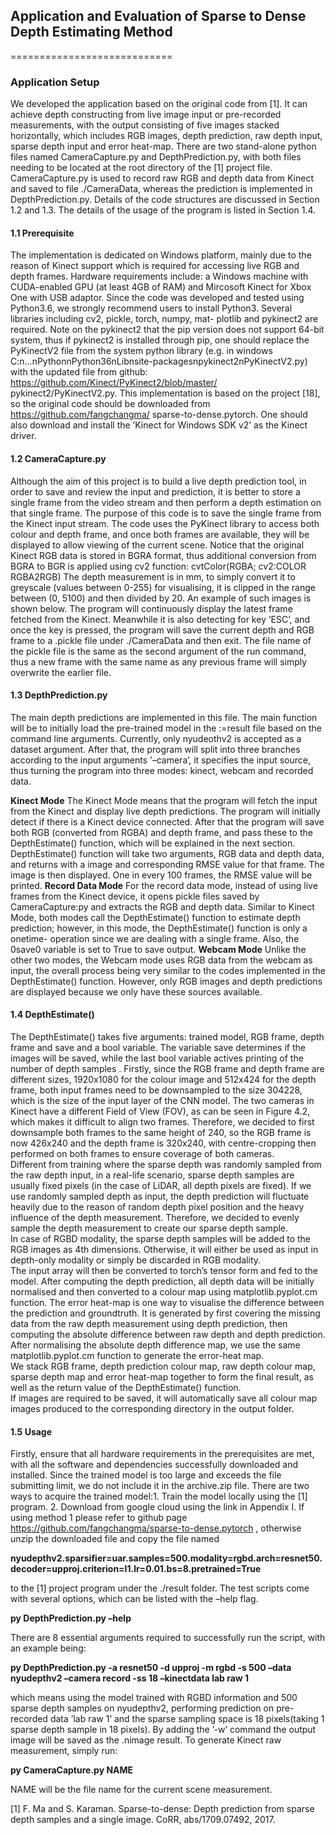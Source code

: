 ## Application and Evaluation of Sparse to Dense Depth Estimating Method
============================

### Application Setup  

We developed the application based on the original code from [1]. It can achieve
depth constructing from live image input or pre-recorded measurements, with the
output consisting of five images stacked horizontally, which includes RGB images,
depth prediction, raw depth input, sparse depth input and error heat-map. There
are two stand-alone python files named CameraCapture.py and DepthPrediction.py,
with both files needing to be located at the root directory of the [1] project file.
CameraCapture.py is used to record raw RGB and depth data from Kinect and saved
to file ./CameraData, whereas the prediction is implemented in DepthPrediction.py.
Details of the code structures are discussed in Section 1.2 and 1.3. The details of the
usage of the program is listed in Section 1.4.

#### 1.1 Prerequisite
The implementation is dedicated on Windows platform, mainly due to the reason
of Kinect support which is required for accessing live RGB and depth frames.
Hardware requirements include: a Windows machine with CUDA-enabled GPU (at
least 4GB of RAM) and Mircosoft Kinect for Xbox One with USB adaptor. Since
the code was developed and tested using Python3.6, we strongly recommend users
to install Python3. Several libraries including cv2, pickle, torch, numpy, mat-
plotlib and pykinect2 are required. Note on the pykinect2 that the pip version
does not support 64-bit system, thus if pykinect2 is installed through pip, one
should replace the PyKinectV2 file from the system python library (e.g. in windows
C:n...nPythonnPython36nLibnsite-packagesnpykinect2nPyKinectV2.py) with the updated
file from github: https://github.com/Kinect/PyKinect2/blob/master/
pykinect2/PyKinectV2.py. This implementation is based on the project [18], so
the original code should be downloaded from https://github.com/fangchangma/
sparse-to-dense.pytorch. One should also download and install the ’Kinect for
Windows SDK v2’ as the Kinect driver.  

#### 1.2 CameraCapture.py

Although the aim of this project is to build a live depth prediction tool, in order to
save and review the input and prediction, it is better to store a single frame from
the video stream and then perform a depth estimation on that single frame. The
purpose of this code is to save the single frame from the Kinect input stream. The
code uses the PyKinect library to access both colour and depth frame, and once both
frames are available, they will be displayed to allow viewing of the current scene.
Notice that the original Kinect RGB data is stored in BGRA format, thus additional
conversion from BGRA to BGR is applied using cv2 function:
cvtColor(RGBA; cv2:COLOR RGBA2RGB)
The depth measurement is in mm, to simply convert it to greyscale (values between
0-255) for visualising, it is clipped in the range between (0, 5100) and then divided
by 20. An example of such images is shown below.
The program will continuously display the latest frame fetched from the Kinect.
Meanwhile it is also detecting for key ’ESC’, and once the key is pressed, the program
will save the current depth and RGB frame to a .pickle file under ./CameraData and
then exit. The file name of the pickle file is the same as the second argument of the
run command, thus a new frame with the same name as any previous frame will
simply overwrite the earlier file.  

#### 1.3 DepthPrediction.py

The main depth predictions are implemented in this file. The main function will be
to initially load the pre-trained model in the :=result file based on the command line
arguments. Currently, only nyudeothv2 is accepted as a dataset argument. After
that, the program will split into three branches according to the input arguments
’–camera’, it specifies the input source, thus turning the program into three modes:
kinect, webcam and recorded data.

**Kinect Mode**
The Kinect Mode means that the program will fetch the input from the Kinect and
display live depth predictions. The program will initially detect if there is a Kinect
device connected. After that the program will save both RGB (converted from RGBA)
and depth frame, and pass these to the DepthEstimate() function, which will be
explained in the next section. DepthEstimate() function will take two arguments,
RGB data and depth data, and returns with a image and corresponding RMSE value
for that frame. The image is then displayed. One in every 100 frames, the RMSE
value will be printed.
**Record Data Mode**
For the record data mode, instead of using live frames from the Kinect device, it
opens pickle files saved by CameraCapture:py and extracts the RGB and depth data.
Similar to Kinect Mode, both modes call the DepthEstimate() function to estimate
depth prediction; however, in this mode, the DepthEstimate() function is only a onetime-
operation since we are dealing with a single frame. Also, the 0save0 variable is
set to True to save output.
**Webcam Mode**
Unlike the other two modes, the Webcam mode uses RGB data from the webcam
as input, the overall process being very similar to the codes implemented in the
DepthEstimate() function. However, only RGB images and depth predictions are
displayed because we only have these sources available.

#### 1.4 DepthEstimate()

The DepthEstimate() takes five arguments: trained model, RGB frame, depth frame
and save and a bool variable. The variable save determines if the images will be
saved, while the last bool variable actives printing of the number of depth samples .
Firstly, since the RGB frame and depth frame are different sizes, 1920x1080 for
the colour image and 512x424 for the depth frame, both input frames need to be
downsampled to the size 304228, which is the size of the input layer of the CNN
model. The two cameras in Kinect have a different Field of View (FOV), as can
be seen in Figure 4.2, which makes it difficult to align two frames. Therefore, we
decided to first downsample both frames to the same height of 240, so the RGB
frame is now 426x240 and the depth frame is 320x240, with centre-cropping then
performed on both frames to ensure coverage of both cameras.  
Different from training where the sparse depth was randomly sampled from the raw
depth input, in a real-life scenario, sparse depth samples are usually fixed pixels (in
the case of LiDAR, all depth pixels are fixed). If we use randomly sampled depth
as input, the depth prediction will fluctuate heavily due to the reason of random
depth pixel position and the heavy influence of the depth measurement. Therefore,
we decided to evenly sample the depth measurement to create our sparse depth
sample.  
In case of RGBD modality, the sparse depth samples will be added to the RGB images
as 4th dimensions. Otherwise, it will either be used as input in depth-only modality
or simply be discarded in RGB modality.  
The input array will then be converted to torch’s tensor form and fed to the model.
After computing the depth prediction, all depth data will be initially normalised and
then converted to a colour map using matplotlib.pyplot.cm function.
The error heat-map is one way to visualise the difference between the prediction and
groundtruth. It is generated by first covering the missing data from the raw depth
measurement using depth prediction, then computing the absolute difference between
raw depth and depth prediction. After normalising the absolute depth difference
map, we use the same matplotlib.pyplot.cm function to generate the error-heat
map.  
We stack RGB frame, depth prediction colour map, raw depth colour map, sparse
depth map and error heat-map together to form the final result, as well as the return
value of the DepthEstimate() function.  
If images are required to be saved, it will automatically save all colour map images
produced to the corresponding directory in the output folder.

#### 1.5 Usage

Firstly, ensure that all hardware requirements in the prerequisites are met, with all
the software and dependencies successfully downloaded and installed. Since the
trained model is too large and exceeds the file submitting limit, we do not include
it in the archive.zip file. There are two ways to acquire the trained model:1. Train
the model locally using the [1] program. 2. Download from google cloud using the
link in Appendix I. If using method 1 please refer to github page https://github.com/fangchangma/sparse-to-dense.pytorch
, otherwise unzip the downloaded file
and copy the file named   

**nyudepthv2.sparsifier=uar.samples=500.modality=rgbd.arch=resnet50.decoder=upproj.criterion=l1.lr=0.01.bs=8.pretrained=True**

to the [1] project program under the ./result folder.
The test scripts come with several options, which can be listed with the –help flag.

**py DepthPrediction.py –help**

There are 8 essential arguments required to successfully run the script, with an example
being:

**py DepthPrediction.py -a resnet50 -d upproj -m rgbd -s 500 –data nyudepthv2 –camera record -ss 18 –kinectdata lab raw 1**

which means using the model trained with RGBD information and 500 sparse depth
samples on nyudepthv2, performing prediction on pre-recorded data ’lab raw 1’ and
the sparse sampling space is 18 pixels(taking 1 sparse depth sample in 18 pixels).
By adding the ’-w’ command the output image will be saved as the .nimage result.
To generate Kinect raw measurement, simply run:  

**py CameraCapture.py NAME**  

NAME will be the file name for the current scene measurement.



[1] F. Ma and S. Karaman. Sparse-to-dense: Depth prediction from sparse depth
samples and a single image. CoRR, abs/1709.07492, 2017.

